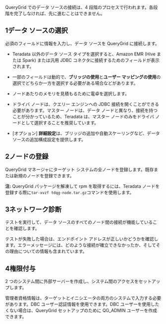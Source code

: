 QueryGrid でのデータ ソースの接続は、4 段階のプロセスで行われます。各段階を完了しなければ、先に進むことはできません。

1データ ソースの選択
--------------------

必須のフィールドに情報を入力し、データ ソースを QueryGrid に接続します。

-   Teradata 以外のデータ ソース タイプを選択すると、Amazon EMR (Hive または Spark) または汎用 JDBC コネクタに接続するためのフィールドが表示されます。

-   一部のフィールドは動的で、**ブリッジの使用**と**ユーザー マッピングの使用**の選択でどちらか一方を選択する必要がある場合などがあります。

-   ノードあたりのメモリを見積もるために電卓を選択します。

-   ドライバ ノードは、クエリー エンジンへの JDBC 接続を開くことができる必要があります。マスター ノードは、データ ノードと異なり、接続を持つことが分かっているため、Teradata は、マスター ノードのみをドライバ ノードとして選択することを推奨しています。

-   \[オプション\] **詳細設定**は、ブリッジの追加や自動スケーリングなど、データ ソースの追加構成設定を提供します。

2ノードの登録
-------------

QueryGrid マネージャにターゲット システムの全ノードを登録します。既存または新規のノードを登録できます。

**注:** QueryGrid パッケージを解凍して rpm を取得するには、Teradata ノードを登録する際に`tar-xvzf tdqg-node.tar.gz`コマンドを使用します。

3ネットワーク診断
-----------------

テストを実行して、データ ソースのすべてのノード間の接続が機能していることを確認します。

テストが失敗した場合は、エンドポイント アドレスが正しいかどうかを確認します。エラーメッセージには、どのような接続が確立できなかったか、そしてその理由についての情報も含まれています。

4権限付与
---------

2 つのシステム間に外部サーバーを作成し、システム間のアクセスをセットアップします。

管理者資格情報は、ターゲットとイニシエータの両方のシステムで入力する必要があります。DBC ユーザー認証情報を使用できます。DBC ユーザーを使用したくない場合は、QueryGrid セットアップのために QG\_ADMIN ユーザーを作成できます。

